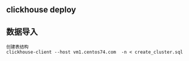 ## clickhouse deploy

## 数据导入
	创建表结构
	clickhouse-client --host vm1.centos74.com  -n < create_cluster.sql